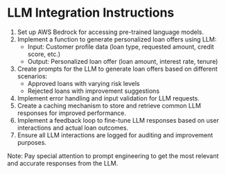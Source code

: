 # LLM Integration Instructions

1. Set up AWS Bedrock for accessing pre-trained language models.
2. Implement a function to generate personalized loan offers using LLM:
   - Input: Customer profile data (loan type, requested amount, credit score, etc.)
   - Output: Personalized loan offer (loan amount, interest rate, tenure)
3. Create prompts for the LLM to generate loan offers based on different scenarios:
   - Approved loans with varying risk levels
   - Rejected loans with improvement suggestions
4. Implement error handling and input validation for LLM requests.
5. Create a caching mechanism to store and retrieve common LLM responses for improved performance.
6. Implement a feedback loop to fine-tune LLM responses based on user interactions and actual loan outcomes.
7. Ensure all LLM interactions are logged for auditing and improvement purposes.

Note: Pay special attention to prompt engineering to get the most relevant and accurate responses from the LLM.
